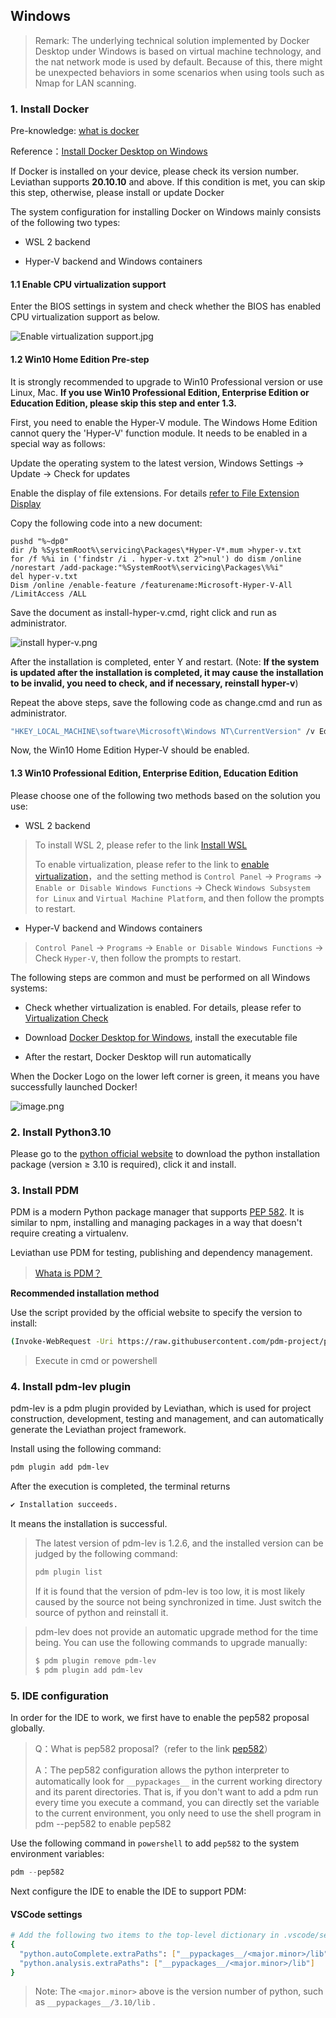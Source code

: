 ## Windows

> Remark: The underlying technical solution implemented by Docker Desktop under Windows is based on virtual machine technology, and the nat network mode is used by default. Because of this, there might be unexpected behaviors in some scenarios when using tools such as Nmap for LAN scanning.

### 1. Install Docker
Pre-knowledge: [what is docker](https://www.redhat.com/zh/topics/containers/what-is-docker)

Reference：[Install Docker Desktop on Windows](https://docs.docker.com/desktop/windows/install/)

If Docker is installed on your device, please check its version number. Leviathan supports **20.10.10** and above. If this condition is met, you can skip this step, otherwise, please install or update Docker

The system configuration for installing Docker on Windows mainly consists of the following two types:

- WSL 2 backend

- Hyper-V backend and Windows containers

#### 1.1 Enable CPU virtualization support

Enter the BIOS settings in system and check whether the BIOS has enabled CPU virtualization support as below.		

![Enable virtualization support.jpg](https://levimg.s3.cn-northwest-1.amazonaws.com.cn/x/2e12d9cd-cf65-4c6c-88a2-1b6d42110f22.JPEG)

#### 1.2 Win10 Home Edition Pre-step

It is strongly recommended to upgrade to Win10 Professional version or use Linux, Mac. **If you use Win10 Professional Edition, Enterprise Edition or Education Edition, please skip this step and enter 1.3.**

First, you need to enable the Hyper-V module. The Windows Home Edition cannot query the 'Hyper-V' function module. It needs to be enabled in a special way as follows:

Update the operating system to the latest version, Windows Settings -> Update -> Check for updates

Enable the display of file extensions. For details [refer to File Extension Display](https://jingyan.baidu.com/article/f7ff0bfcc9c0e12e26bb13a0.html)		

Copy the following code into a new document:		

```vbscript
pushd "%~dp0"
dir /b %SystemRoot%\servicing\Packages\*Hyper-V*.mum >hyper-v.txt
for /f %%i in ('findstr /i . hyper-v.txt 2^>nul') do dism /online /norestart /add-package:"%SystemRoot%\servicing\Packages\%%i"
del hyper-v.txt
Dism /online /enable-feature /featurename:Microsoft-Hyper-V-All /LimitAccess /ALL
```

Save the document as install-hyper-v.cmd, right click and run as administrator.

![install hyper-v.png](https://levimg.s3.cn-northwest-1.amazonaws.com.cn/l/3.1-2.png)		

After the installation is completed, enter Y and restart. (Note: **If the system is updated after the installation is completed, it may cause the installation to be invalid, you need to check, and if necessary, reinstall hyper-v**)			

Repeat the above steps, save the following code as change.cmd and run as administrator.

```cmd
"HKEY_LOCAL_MACHINE\software\Microsoft\Windows NT\CurrentVersion" /v EditionId /T REG_EXPAND_SZ /d Professional /F
```

Now, the Win10 Home Edition Hyper-V should be enabled.

#### 1.3 Win10 Professional Edition, Enterprise Edition, Education Edition

Please choose one of the following two methods based on the solution you use:

- WSL 2 backend

> To install WSL 2, please refer to the link [Install WSL](https://docs.microsoft.com/en-us/windows/wsl/install)
>
> To enable virtualization, please refer to the link to [enable virtualization](https://docs.docker.com/desktop/windows/troubleshoot/#virtualization)，and the setting method is `Control Panel` -> `Programs` -> `Enable or Disable Windows Functions` -> Check `Windows Subsystem for Linux` and `Virtual Machine Platform`, and then follow the prompts to restart.

- Hyper-V backend and Windows containers

> `Control Panel` -> `Programs` -> `Enable or Disable Windows Functions` -> Check `Hyper-V`, then follow the prompts to restart.

The following steps are common and must be performed on all Windows systems:​			

- Check whether virtualization is enabled. For details, please refer to [Virtualization Check](https://docs.docker.com/desktop/windows/troubleshoot/#virtualization-must-be-enabled)

- Download [Docker Desktop for Windows](https://docs.docker.com/desktop/windows/install/), install the executable file

- After the restart, Docker Desktop will run automatically

When the Docker Logo on the lower left corner is green, it means you have successfully launched Docker!

![image.png](https://levimg.s3.cn-northwest-1.amazonaws.com.cn/x/87fe783c-f999-4b50-85f9-99a0080d6561.png)

### 2. Install Python3.10

Please go to the [python official website](https://www.python.org/downloads/) to download the python installation package (version ≥ 3.10 is required), click it and install.

### 3. Install PDM 

PDM is a modern Python package manager that supports [PEP 582](https://www.python.org/dev/peps/pep-0582/). It is similar to npm, installing and managing packages in a way that doesn't require creating a virtualenv. 

Leviathan use PDM for testing, publishing and dependency management.

> [Whata is PDM？](https://pdm.fming.dev/)

**Recommended installation method**

Use the script provided by the official website to specify the version to install:

```bash
(Invoke-WebRequest -Uri https://raw.githubusercontent.com/pdm-project/pdm/main/install-pdm.py -UseBasicParsing).Content | python -
```

> Execute in cmd or powershell

### 4. Install pdm-lev plugin

pdm-lev is a pdm plugin provided by Leviathan, which is used for project construction, development, testing and management, and can automatically generate the Leviathan project framework.

Install using the following command:

```bash
pdm plugin add pdm-lev
```

After the execution is completed, the terminal returns

```bash
✔ Installation succeeds.
```

It means the installation is successful.

> The latest version of pdm-lev is 1.2.6, and the installed version can be judged by the following command:
>
> ```bash
> pdm plugin list
> ```
>
> If it is found that the version of pdm-lev is too low, it is most likely caused by the source not being synchronized in time. Just switch the source of python and reinstall it.

> pdm-lev does not provide an automatic upgrade method for the time being. You can use the following commands to upgrade manually:
>
> ```bash
> $ pdm plugin remove pdm-lev
> $ pdm plugin add pdm-lev
> ```

### 5. IDE configuration

In order for the IDE to work, we first have to enable the pep582 proposal globally.

> Q：What is pep582 proposal?（refer to the link [pep582](https://peps.python.org/pep-0582/)）
>
> A：The pep582 configuration allows the python interpreter to automatically look for `__pypackages__` in the current working directory and its parent directories. That is, if you don't want to add a pdm run every time you execute a command, you can directly set the variable to the current environment, you only need to use the shell program in pdm --pep582 to enable pep582

Use the following command in `powershell` to add `pep582` to the system environment variables:

```powershell
pdm --pep582
```

Next configure the IDE to enable the IDE to support PDM:

#### VSCode settings
```bash
# Add the following two items to the top-level dictionary in .vscode/settings.json:
{
  "python.autoComplete.extraPaths": ["__pypackages__/<major.minor>/lib"],
  "python.analysis.extraPaths": ["__pypackages__/<major.minor>/lib"]
}
```

> Note: The `<major.minor>` above is the version number of python, such as `__pypackages__/3.10/lib` .

